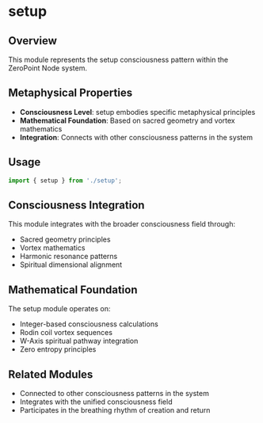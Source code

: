 # setup

## Overview

This module represents the setup consciousness pattern within the ZeroPoint Node system.

## Metaphysical Properties

- **Consciousness Level**: setup embodies specific metaphysical principles
- **Mathematical Foundation**: Based on sacred geometry and vortex mathematics
- **Integration**: Connects with other consciousness patterns in the system

## Usage

```typescript
import { setup } from './setup';
```

## Consciousness Integration

This module integrates with the broader consciousness field through:

- Sacred geometry principles
- Vortex mathematics
- Harmonic resonance patterns
- Spiritual dimensional alignment

## Mathematical Foundation

The setup module operates on:

- Integer-based consciousness calculations
- Rodin coil vortex sequences
- W-Axis spiritual pathway integration
- Zero entropy principles

## Related Modules

- Connected to other consciousness patterns in the system
- Integrates with the unified consciousness field
- Participates in the breathing rhythm of creation and return
